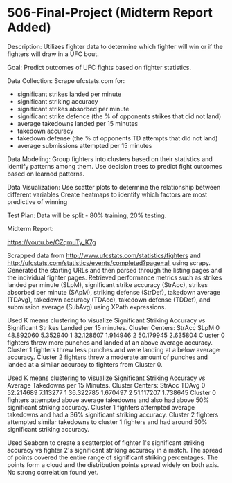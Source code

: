 # 506-Final-Project (Midterm Report Added)

Description: 
Utilizes fighter data to determine which fighter will win or if the fighters will draw in a UFC bout.

Goal:
Predict outcomes of UFC fights based on fighter statistics.

Data Collection:
Scrape ufcstats.com for:
- significant strikes landed per minute
- significant striking accuracy
- significant strikes absorbed per minute
- significant strike defence (the % of opponents strikes that did not land)
- average takedowns landed per 15 minutes
- takedown accuracy
- takedown defense (the % of opponents TD attempts that did not land)
- average submissions attempted per 15 minutes

Data Modeling:
Group fighters into clusters based on their statistics and identify patterns among them.
Use decision trees to predict fight outcomes based on learned patterns.

Data Visualization:
Use scatter plots to determine the relationship between different variables
Create heatmaps to identify which factors are most predictive of winning

Test Plan:
Data will be split - 80% training, 20% testing.

Midterm Report:

https://youtu.be/CZqmuTy_K7g

Scrapped data from http://www.ufcstats.com/statistics/fighters and http://ufcstats.com/statistics/events/completed?page=all using scrapy.
Generated the starting URLs and then parsed through the listing pages and the individual fighter pages.
Retrieved performance metrics such as strikes landed per minute (SLpM), significant strike accuracy (StrAcc), strikes absorbed per minute (SApM), striking defense (StrDef), takedown average (TDAvg), takedown accuracy (TDAcc), takedown defense (TDDef), and submission average (SubAvg) using XPath expressions.

Used K means clustering to visualize Significant Striking Accuracy vs Significant Strikes Landed per 15 minutes. 
Cluster Centers:
      StrAcc      SLpM
0  48.892060  5.352940
1  32.128607  1.914946
2  50.179945  2.635804
Cluster 0 fighters threw more punches and landed at an above average accuracy.
Cluster 1 fighters threw less punches and were landing at a below average accuracy.
Cluster 2 fighters threw a moderate amount of punches and landed at a similar accuracy to fighters from Cluster 0.

Used K means clustering to visualize Significant Striking Accuracy vs Average Takedowns per 15 Minutes.
Cluster Centers:
      StrAcc     TDAvg
0  52.214689  7.113277
1  36.322785  1.670497
2  51.117207  1.738645
Cluster 0 fighters attempted above average takedowns and also had above 50% significant striking accuracy.
Cluster 1 fighters attempted average takedowns and had a 36% significant striking accuracy.
Cluster 2 fighters attempted similar takedowns to cluster 1 fighters and had around 50% significant striking accuracy.

Used Seaborn to create a scatterplot of fighter 1's significant striking accuracy vs fighter 2's significant striking accuracy in a match.
The spread of points covered the entire range of significant striking percentages.
The points form a cloud and the distribution points spread widely on both axis.
No strong correlation found yet. 
